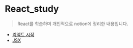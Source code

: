 # React_study

> React를 학습하며 개인적으로 notion에 정리한 내용입니다.

* [리액트 시작](https://www.notion.so/dbbb314a4e5247c7b28caddd8106bba7)
* [JSX](https://www.notion.so/JSX-bc14c2a4512b4672a3634f4a695c2620)
